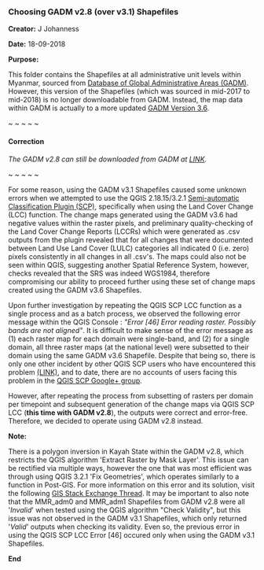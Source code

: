### Choosing GADM v2.8 (over v3.1) Shapefiles

**Creator:** J Johanness

**Date:** 18-09-2018


**Purpose:**

This folder contains the Shapefiles at all administrative unit levels within Myanmar, sourced from [Database of Global Administrative Areas (GADM)](https://gadm.org/index.html). However, this version of the Shapefiles (which was sourced in mid-2017 to mid-2018) is no longer downloadable from GADM. Instead, the map data within GADM is actually to a more updated [GADM Version 3.6](https://gadm.org/download_country_v3.html). 

~ ~ ~ ~ ~

#### **Correction**


*The GADM v2.8 can still be downloaded from GADM at [LINK](https://gadm.org/download_country_v2.html).* 

~ ~ ~ ~ ~

For some reason, using the GADM v3.1 Shapefiles caused some unknown errors when we attempted to use the QGIS 2.18.15/3.2.1 [Semi-automatic Classification Plugin (SCP)](https://media.readthedocs.org/pdf/semiautomaticclassificationmanual-v5/latest/semiautomaticclassificationmanual-v5.pdf), specifically when using the Land Cover Change (LCC) function. The change maps generated using the GADM v3.6 had negative values within the raster pixels, and preliminary quality-checking of the Land Cover Change Reports (LCCRs) which were generated as .csv outputs from the plugin revealed that for all changes that were documented between Land Use Land Cover (LULC) categories all indicated 0 (i.e. zero) pixels consistently in all changes in all .csv's. The maps could also not be seen within QGIS, suggesting another Spatial Reference System, however, checks revealed that the SRS was indeed WGS1984, therefore compromising our ability to proceed further using these set of change maps created using the GADM v3.6 Shapefiles.

Upon further investigation by repeating the QGIS SCP LCC function as a single process and as a batch process, we observed the following error message within the QGIS Console : *"Error [46] Error reading raster. Possibly bands are not aligned"*. It is difficult to make sense of the error message as (1) each raster map for each domain were single-band, and (2) for a single domain, all three raster maps (at the national level) were subsetted to their domain using the same GADM v3.6 Shapefile. Despite that being so, there is only one other incident by other QGIS SCP users who have encountered this problem [(LINK)](https://www.facebook.com/groups/SemiAutomaticClassificationPlugin/permalink/1012657092163822/), and to date, there are no accounts of users facing this problem in the [QGIS SCP Google+ group](https://plus.google.com/communities/107833394986612468374/s/Error%20%5B46%5D).

However, after repeating the process from subsetting of rasters per domain per timepoint and subsequent generation of the change maps via QGIS SCP LCC (**this time with GADM v2.8**), the outputs were correct and error-free. Therefore, we decided to operate using GADM v2.8 instead.


**Note:**

There is a polygon inversion in Kayah State within the GADM v2.8, which restricts the QGIS algorithm 'Extract Raster by Mask Layer'. This issue can be rectified via multiple ways, however the one that was most efficient was through using QGIS 3.2.1 'Fix Geometries', which operates similarly to a function in Post-GIS. For more information on this error and its solution, visit the following [GIS Stack Exchange Thread](https://gis.stackexchange.com/questions/292368/fixing-invalid-geometry-self-intersection). It may be important to also note that the MMR_adm0 and MMR_adm1 Shapefiles from GADM v2.8 were all '*Invalid*' when tested using the QGIS algorithm "Check Validity", but this issue was not observed in the GADM v3.1 Shapefiles, which only returned '*Valid*' outputs when checking its validity. Even so, the previous error in using the QGIS SCP LCC Error [46] occured only when using the GADM v3.1 Shapefiles.


**End**

